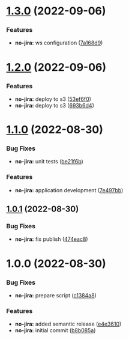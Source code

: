 # [1.3.0](https://github.com/rbelmega/crypto-trada-30082022/compare/v1.2.0...v1.3.0) (2022-09-06)


### Features

* **no-jira:** ws configuration ([7a168d9](https://github.com/rbelmega/crypto-trada-30082022/commit/7a168d946546cb9f82545de01191af37dd203a58))

# [1.2.0](https://github.com/rbelmega/crypto-trada-30082022/compare/v1.1.0...v1.2.0) (2022-09-06)


### Features

* **no-jira:** deploy to s3 ([53ef6f0](https://github.com/rbelmega/crypto-trada-30082022/commit/53ef6f0c7ca0a0c29e2307b09c21b30101672e83))
* **no-jira:** deploy to s3 ([693b6d4](https://github.com/rbelmega/crypto-trada-30082022/commit/693b6d46438cd1d0e1d2bdf2bb8879baab326c65))

# [1.1.0](https://github.com/rbelmega/crypto-trada-30082022/compare/v1.0.1...v1.1.0) (2022-08-30)


### Bug Fixes

* **no-jira:** unit tests ([be21f6b](https://github.com/rbelmega/crypto-trada-30082022/commit/be21f6bec0bf93a1fc50fc15cc0fa10e4af1bad0))


### Features

* **no-jira:** application development ([7e497bb](https://github.com/rbelmega/crypto-trada-30082022/commit/7e497bbeff984428f560bed58caa2847284b19be))

## [1.0.1](https://github.com/rbelmega/crypto-trada-30082022/compare/v1.0.0...v1.0.1) (2022-08-30)


### Bug Fixes

* **no-jira:** fix publish ([474eac8](https://github.com/rbelmega/crypto-trada-30082022/commit/474eac8edb3779a69991f2f06ff036362105dcf5))

# 1.0.0 (2022-08-30)


### Bug Fixes

* **no-jira:** prepare script ([c1384a8](https://github.com/rbelmega/crypto-trada-30082022/commit/c1384a86e86886ba9f2a016f180b58e507ef3285))


### Features

* **no-jira:** added semantic release ([e4e3610](https://github.com/rbelmega/crypto-trada-30082022/commit/e4e36106b8c5382852de8ee2efadd0923de5978b))
* **no-jira:** initial commit ([b8b085a](https://github.com/rbelmega/crypto-trada-30082022/commit/b8b085ab7e9c35708b72a3f605d0336a45920780))
